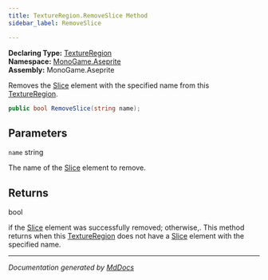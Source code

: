 ```yaml
---
title: TextureRegion.RemoveSlice Method
sidebar_label: RemoveSlice

---
```


**Declaring Type:** [TextureRegion](../)  
**Namespace:** [MonoGame.Aseprite](../../)  
**Assembly:** MonoGame.Aseprite

Removes the [Slice](../../Slice/) element with the specified name from this [TextureRegion](../).

```csharp
public bool RemoveSlice(string name);
```

## Parameters

`name`  string

The name of the [Slice](../../Slice/) element to remove.

## Returns

bool

 if the [Slice](../../Slice/) element was successfully removed; otherwise,.  This method returns  when this [TextureRegion](../)                does not have a [Slice](../../Slice/) element with the specified name.

___

*Documentation generated by [MdDocs](https://github.com/ap0llo/mddocs)*
